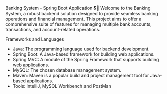 Banking System - Spring Boot Application 💲🏦
Welcome to the Banking System, a robust backend solution designed to provide seamless banking operations and financial management. This project aims to offer a comprehensive suite of features for managing multiple bank accounts, transactions, and account-related operations.

Frameworks and Languages

* Java: The programming language used for backend development.
* Spring Boot: A Java-based framework for building web applications.
* Spring MVC: A module of the Spring Framework that supports building web applications.
* MySQL: The chosen database management system.
* Maven: Maven is a popular build and project management tool for Java-based applications.
* Tools: IntelliJ, MySQL Workbench and PostMan
